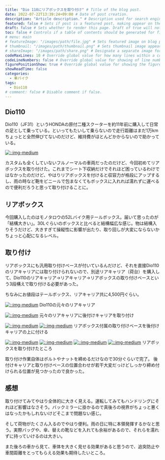 ```yaml
---
title: "Dio 110にリアボックスを取り付け" # Title of the blog post.
date: 2022-07-22T13:39:24+09:00 # Date of post creation.
description: "Article description." # Description used for search engine.
featured: false # Sets if post is a featured post, making appear on the home page side bar.
draft: false # Sets whether to render this page. Draft of true will not be rendered.
toc: false # Controls if a table of contents should be generated for first-level links automatically.
# menu: main
# featureImage: "/images/path/file.jpg" # Sets featured image on blog post.
# thumbnail: "/images/path/thumbnail.png" # Sets thumbnail image appearing inside card on homepage.
# shareImage: "/images/path/share.png" # Designate a separate image for social media sharing.
codeMaxLines: 10 # Override global value for how many lines within a code block before auto-collapsing.
codeLineNumbers: false # Override global value for showing of line numbers within code block.
figurePositionShow: true # Override global value for showing the figure label.
showReadTime: false
categories:
  - 車バイク
tags:
  - Dio110
# comment: false # Disable comment if false.
---
```


## Dio110
Dio110（JF31）というHONDAの原付二種スクーターを約11年前に購入して日常の足として乗っている。といってもたいして乗らないので走行距離はまだ1万kmちょっとと全然伸びてないのだけど、維持費がほとんどかからないので助かっている。

[![::img-medium](/images/post/dio110-rearbox001.jpg)](/images/post/dio110-rearbox001.jpg)

カスタムも全くしていないフルノーマルの車両だったのだけど、今回初めてリアボックスを取り付けた。これまでシート下収納だけでそれほど困っているわけではなかったのだけど、やはりリアボックスを付けると収容力が格段にアップするし、雨の時など鞄をビニールで包まなくてもボックスに入れれば濡れずに運べるので便利だろうと思って取り付けることに。

## リアボックス
今回購入したのはモノタロウの52Lバイク用テールボックス。届いて思ったのが「結構大きい」。30Lぐらいのボックスと比べると結構幅広な感じ。物は結構入りそうだけど、大きすぎて操縦性に影響が出たり、取り回しが大変にならないかちょっと心配になるレベル。

## 取り付け
リアボックスにも汎用取り付けベースが付いているんだけど、それを直接Dio110のリアキャリアには取り付けられないので、別途リアキャリア（荷台）を購入して、Dio110のリアキャリア→リアキャリア→リアボックスの取り付けベースという3段構えで取り付ける必要があった。

ちなみにお値段はテールボックス、リアキャリア共に4,500円ぐらい。

[![::img-medium](/images/post/dio110-rearbox002.jpg)](/images/post/dio110-rearbox002.jpg)
Dio110の元々のリアキャリア

[![::img-medium](/images/post/dio110-rearbox003.jpg)](/images/post/dio110-rearbox003.jpg)
元々のリアキャリアに後付けキャリアを取り付け

[![::img-medium](/images/post/dio110-rearbox004.jpg)](/images/post/dio110-rearbox004.jpg)
[![::img-medium](/images/post/dio110-rearbox005.jpg)](/images/post/dio110-rearbox005.jpg)
リアボックス付属の取り付けベースを後付けキャリアの上に付ける

[![::img-medium](/images/post/dio110-rearbox006.jpg)](/images/post/dio110-rearbox006.jpg)
[![::img-medium](/images/post/dio110-rearbox007.jpg)](/images/post/dio110-rearbox007.jpg)
[![::img-medium](/images/post/dio110-rearbox008.jpg)](/images/post/dio110-rearbox008.jpg)
[![::img-medium](/images/post/dio110-rearbox009.jpg)](/images/post/dio110-rearbox009.jpg)
リアボックスを取り付けたところ

取り付け作業自体はボルトやナットを締めるだけなので30分ぐらいで完了。
後付けキャリアと取り付けベースの位置合わせが若干大変だっけどしっかり締め付けられる位置が見つかったので良かった。

## 感想
取り付けてみてやはり全体的に大きく見える。運転してみてもハンドリングにそれほど影響はなさそう。バックミラーに掛かるので真後ろの視界がちょっと悪くはなったかもしれないけどそこまで問題ない感じ。

そして荷物がたくさん入るのでやはり便利。雨の日に特に本領発揮するかなと思う。実際バッグや、傘、替えの靴などを入れても余裕があるので、それらを濡れずに持っていけるのは大きい。

また後ろの車から見て、車体を大きく見せる効果があると思うので、追突防止や車間距離をとってもらえる効果も期待したいところ。